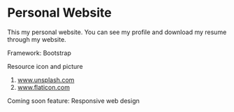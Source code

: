 # Personal Website
This my personal website. You can see my profile and download my resume through my website.

Framework: Bootstrap

Resource icon and picture
1. www.unsplash.com
2. www.flaticon.com

Coming soon feature: Responsive web design
